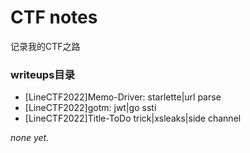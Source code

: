 # CTF notes
记录我的CTF之路
### writeups目录
* [LineCTF2022]Memo-Driver: starlette|url parse
* [LineCTF2022]gotm: jwt|go ssti
* [LineCTF2022]Title-ToDo trick|xsleaks|side channel

_none yet._
